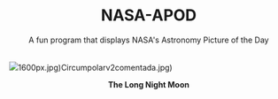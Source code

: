 <div align="center">
  <h1>
    NASA-APOD
  </h1>
</div>
  
<div align="center">
  A fun program that displays NASA's Astronomy Picture of the Day
</div>

<br>

![](https://apod.nasa.gov/apod/image/2412/CoronaLunareRevdgpicc.jpg)1600px.jpg)Circumpolarv2comentada.jpg)

<p align = "center">
  <b>The Long Night Moon</b>
</p>
